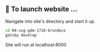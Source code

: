 ## 🚀 To launch website ...

  Navigate into site's directory and start it up.

  ```sh
  cd 04-ssg-gdm-1718-brundeco
  gatsby develop
  ```

  Site will run at localhost:8000
